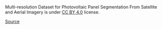 Multi-resolution Dataset for Photovoltaic Panel Segmentation From Satellite and Aerial Imagery is under [CC BY 4.0](https://creativecommons.org/licenses/by/4.0) license.

[Source](https://zenodo.org/record/5171712)